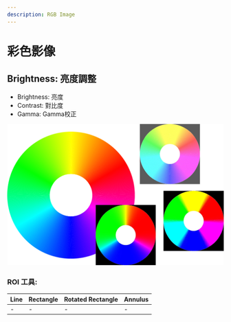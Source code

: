 ```yaml
---
description: RGB Image
---
```


# 彩色影像

## Brightness: 亮度調整

* Brightness: 亮度
* Contrast: 對比度
* Gamma: Gamma校正

![](../../../.gitbook/assets/tu-pian-4.png)

### ROI 工具:

| Line | Rectangle | Rotated Rectangle | Annulus |
| :--- | :--- | :--- | :--- |
| - | - | - | - |

